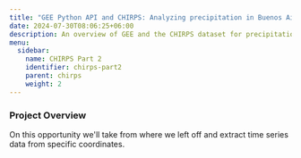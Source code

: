 ```yaml
---
title: "GEE Python API and CHIRPS: Analyzing precipitation in Buenos Aires - Part 2"
date: 2024-07-30T08:06:25+06:00
description: An overview of GEE and the CHIRPS dataset for precipitation analysis.
menu:
  sidebar:
    name: CHIRPS Part 2
    identifier: chirps-part2
    parent: chirps
    weight: 2
---
```


### Project Overview
On this opportunity we'll take from where we left off and extract time series data from specific coordinates.